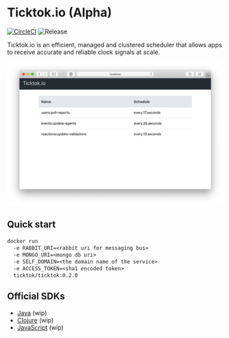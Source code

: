 # Ticktok.io (Alpha)
[![CircleCI](https://circleci.com/gh/ticktok-io/ticktok.io.svg?style=svg)](https://circleci.com/gh/ticktok-io/ticktok.io)
![Release](https://img.shields.io/github/release-pre/ticktok-io/ticktok.io.svg)

Ticktok.io is an efficient, managed and clustered scheduler that allows 
apps to receive accurate and reliable clock signals at scale. 

![screenshot](https://raw.githubusercontent.com/ticktok-io/brand/master/screenshots/screenshot_clocks_list.png)

## Quick start
```
docker run 
  -e RABBIT_URI=<rabbit uri for messaging bus>
  -e MONGO_URI=<mongo db uri>
  -e SELF_DOMAIN=<the domain name of the service>
  -e ACCESS_TOKEN=<sha1 encoded token>
  ticktok/ticktok:0.2.0 
```

## Official SDKs
* [Java](https://github.com/ticktok-io/ticktok-java-client) (wip)
* [Clojure](https://github.com/ticktok-io/ticktok-clojure-client) (wip)
* [JavaScript](https://github.com/ticktok-io/ticktok-js-client) (wip)
